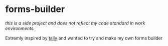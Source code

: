 # forms-builder

_this is a side project and does not reflect my code standard in work environments._

Extremly inspired by [tally](https://tally.so/create) and wanted to try and make my own forms builder

